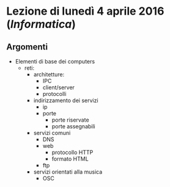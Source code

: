 # Lezione di lunedì 4 aprile 2016 (*Informatica*)

## Argomenti

* Elementi di base dei computers
  * reti:
    * architetture:
      * IPC
      * client/server
      * protocolli
    * indirizzamento dei servizi
      * ip
      * porte
        * porte riservate
        * porte assegnabili
    * servizi comuni
      * DNS
      * web
        * protocollo HTTP
        * formato HTML
      * ftp
    * servizi orientati alla musica
      * OSC
